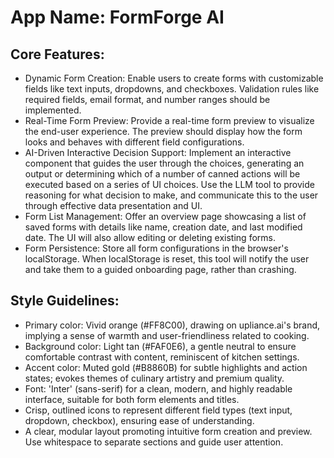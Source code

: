 # **App Name**: FormForge AI

## Core Features:

- Dynamic Form Creation: Enable users to create forms with customizable fields like text inputs, dropdowns, and checkboxes. Validation rules like required fields, email format, and number ranges should be implemented.
- Real-Time Form Preview: Provide a real-time form preview to visualize the end-user experience. The preview should display how the form looks and behaves with different field configurations.
- AI-Driven Interactive Decision Support: Implement an interactive component that guides the user through the choices, generating an output or determining which of a number of canned actions will be executed based on a series of UI choices. Use the LLM tool to provide reasoning for what decision to make, and communicate this to the user through effective data presentation and UI.
- Form List Management: Offer an overview page showcasing a list of saved forms with details like name, creation date, and last modified date. The UI will also allow editing or deleting existing forms.
- Form Persistence: Store all form configurations in the browser's localStorage. When localStorage is reset, this tool will notify the user and take them to a guided onboarding page, rather than crashing.

## Style Guidelines:

- Primary color: Vivid orange (#FF8C00), drawing on upliance.ai's brand, implying a sense of warmth and user-friendliness related to cooking.
- Background color: Light tan (#FAF0E6), a gentle neutral to ensure comfortable contrast with content, reminiscent of kitchen settings.
- Accent color: Muted gold (#B8860B) for subtle highlights and action states; evokes themes of culinary artistry and premium quality.
- Font: 'Inter' (sans-serif) for a clean, modern, and highly readable interface, suitable for both form elements and titles.
- Crisp, outlined icons to represent different field types (text input, dropdown, checkbox), ensuring ease of understanding.
- A clear, modular layout promoting intuitive form creation and preview. Use whitespace to separate sections and guide user attention.
